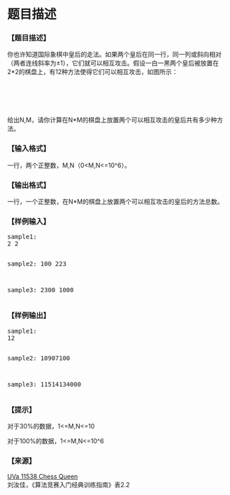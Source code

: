 # 题目描述


<h3>
【题目描述】
</h3>
<p>
你也许知道国际象棋中皇后的走法。如果两个皇后在同一行，同一列或斜向相对（两者连线斜率为±1），它们就可以相互攻击。假设一白一黑两个皇后被放置在2*2的棋盘上，有12种方法使得它们可以相互攻击，如图所示：
</p>
<p>
<br/>
</p>
<center>
<img src="/upload/image/20140106/20140106222446_84050.jpg" alt=""/>
</center>
<p>
<br/>
</p>
<p>
给出N,M，请你计算在N*M的棋盘上放置两个可以相互攻击的皇后共有多少种方法。
</p>
<h3>
【输入格式】
</h3>
<p>
一行，两个正整数，M,N（0&lt;M,N&lt;=10^6）。
</p>
<h3>
【输出格式】
</h3>
<p>
一行，一个正整数，在N*M的棋盘上放置两个可以相互攻击的皇后的方法总数。
</p>
<h3>
【样例输入】
</h3>
<pre>sample1:
2 2

sample2:
100 223

sample3:
2300 1000</pre>
<h3>
【样例输出】
</h3>
<pre>sample1:
12

sample2:
10907100

sample3:
11514134000</pre>
<h3>
【提示】
</h3>
<p>
对于30%的数据，1&lt;=M,N&lt;=10
</p>
<p>
对于100%的数据，1&lt;=M,N&lt;=10^6
</p>
<h3>
【来源】
</h3>
<p>
<a href="http://uva.onlinejudge.org/index.php?option=com_onlinejudge&amp;Itemid=8&amp;page=show_problem&amp;problem=2533" target="_blank">UVa 11538 Chess Queen</a><br/>
刘汝佳，《算法竞赛入门经典训练指南》表2.2
</p>
